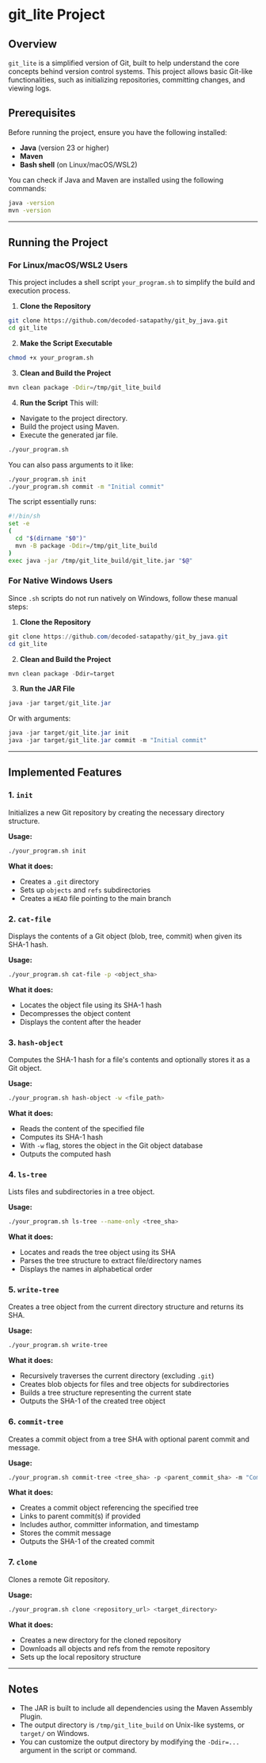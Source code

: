 # git_lite Project

## Overview
`git_lite` is a simplified version of Git, built to help understand the core concepts behind version control systems. This project allows basic Git-like functionalities, such as initializing repositories, committing changes, and viewing logs.

## Prerequisites
Before running the project, ensure you have the following installed:
- **Java** (version 23 or higher)
- **Maven**
- **Bash shell** (on Linux/macOS/WSL2)

You can check if Java and Maven are installed using the following commands:
```bash
java -version
mvn -version
```

---

## Running the Project

### For Linux/macOS/WSL2 Users
This project includes a shell script `your_program.sh` to simplify the build and execution process.

1. **Clone the Repository**
```bash
git clone https://github.com/decoded-satapathy/git_by_java.git
cd git_lite
```

2. **Make the Script Executable**
```bash
chmod +x your_program.sh
```

3. **Clean and Build the Project**
```bash
mvn clean package -Ddir=/tmp/git_lite_build
```

4. **Run the Script**
This will:
- Navigate to the project directory.
- Build the project using Maven.
- Execute the generated jar file.
```bash
./your_program.sh
```

You can also pass arguments to it like:
```bash
./your_program.sh init
./your_program.sh commit -m "Initial commit"
```

The script essentially runs:
```bash
#!/bin/sh
set -e
(
  cd "$(dirname "$0")"
  mvn -B package -Ddir=/tmp/git_lite_build
)
exec java -jar /tmp/git_lite_build/git_lite.jar "$@"
```

### For Native Windows Users
Since `.sh` scripts do not run natively on Windows, follow these manual steps:

1. **Clone the Repository**
```powershell
git clone https://github.com/decoded-satapathy/git_by_java.git
cd git_lite
```

2. **Clean and Build the Project**
```powershell
mvn clean package -Ddir=target
```

3. **Run the JAR File**
```powershell
java -jar target/git_lite.jar
```

Or with arguments:
```powershell
java -jar target/git_lite.jar init
java -jar target/git_lite.jar commit -m "Initial commit"
```

---

## Implemented Features

### 1. `init`
Initializes a new Git repository by creating the necessary directory structure.

**Usage:**
```bash
./your_program.sh init
```

**What it does:**
- Creates a `.git` directory
- Sets up `objects` and `refs` subdirectories
- Creates a `HEAD` file pointing to the main branch

### 2. `cat-file`
Displays the contents of a Git object (blob, tree, commit) when given its SHA-1 hash.

**Usage:**
```bash
./your_program.sh cat-file -p <object_sha>
```

**What it does:**
- Locates the object file using its SHA-1 hash
- Decompresses the object content
- Displays the content after the header

### 3. `hash-object`
Computes the SHA-1 hash for a file's contents and optionally stores it as a Git object.

**Usage:**
```bash
./your_program.sh hash-object -w <file_path>
```

**What it does:**
- Reads the content of the specified file
- Computes its SHA-1 hash
- With `-w` flag, stores the object in the Git object database
- Outputs the computed hash

### 4. `ls-tree`
Lists files and subdirectories in a tree object.

**Usage:**
```bash
./your_program.sh ls-tree --name-only <tree_sha>
```

**What it does:**
- Locates and reads the tree object using its SHA
- Parses the tree structure to extract file/directory names
- Displays the names in alphabetical order

### 5. `write-tree`
Creates a tree object from the current directory structure and returns its SHA.

**Usage:**
```bash
./your_program.sh write-tree
```

**What it does:**
- Recursively traverses the current directory (excluding `.git`)
- Creates blob objects for files and tree objects for subdirectories
- Builds a tree structure representing the current state
- Outputs the SHA-1 of the created tree object

### 6. `commit-tree`
Creates a commit object from a tree SHA with optional parent commit and message.

**Usage:**
```bash
./your_program.sh commit-tree <tree_sha> -p <parent_commit_sha> -m "Commit message"
```

**What it does:**
- Creates a commit object referencing the specified tree
- Links to parent commit(s) if provided
- Includes author, committer information, and timestamp
- Stores the commit message
- Outputs the SHA-1 of the created commit

### 7. `clone`
Clones a remote Git repository.

**Usage:**
```bash
./your_program.sh clone <repository_url> <target_directory>
```

**What it does:**
- Creates a new directory for the cloned repository
- Downloads all objects and refs from the remote repository
- Sets up the local repository structure

---

## Notes
- The JAR is built to include all dependencies using the Maven Assembly Plugin.
- The output directory is `/tmp/git_lite_build` on Unix-like systems, or `target/` on Windows.
- You can customize the output directory by modifying the `-Ddir=...` argument in the script or command.
